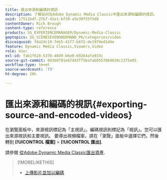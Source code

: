 ```yaml
---
title: 匯出來源和編碼的視訊
description: 了解如何在Adobe Dynamic Media Classic中匯出來源和編碼的視訊。
uuid: 17511bdf-27b7-41e1-bf39-a5e39f55f5d8
contentOwner: Rick Brough
content-type: reference
products: SG_EXPERIENCEMANAGER/Dynamic-Media-Classic
geptopics: SG_SCENESEVENONDEMAND_PK/categories/video
discoiquuid: f6a2dc19-7eb5-41f7-b6f2-de1979ed1d4e
feature: Dynamic Media Classic,Viewers,Video
role: User
exl-id: fab1f618-5370-4049-b6e0-69264afa933c
source-git-commit: d43b0791e67d43ff56a7ab85570b9639c2375e05
workflow-type: tm+mt
source-wordcount: '73'
ht-degree: 20%

---
```


# 匯出來源和編碼的視訊{#exporting-source-and-encoded-videos}

在瀏覽面板中，來源視訊標記為「主視訊」。編碼視訊則標記為「視訊」。您可以匯出來源視訊和主要視訊。 要導出視頻檔案，請在「瀏覽」面板中選擇它們，然後轉到 **[!UICONTROL 檔案]** > **[!UICONTROL 匯出]**.

請參閱 [從Adobe Dynamic Media Classic匯出資產](exporting-assets-from-dmc.md#exporting-assets-from-dmc).

>[!MORELIKETHIS]
>
>* [上傳影片並加以編碼](uploading-encoding-videos.md#uploading_and_encoding_videos)

